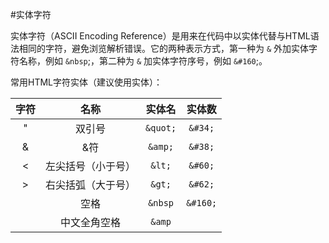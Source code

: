 #实体字符

实体字符（ASCII Encoding Reference）是用来在代码中以实体代替与HTML语法相同的字符，避免浏览解析错误。它的两种表示方式，第一种为 `&` 外加实体字符名称，例如 `&nbsp`;，第二种为 `&` 加实体字符序号，例如 `&#160`;。

常用HTML字符实体（建议使用实体）：

| 字符  | 名称              | 实体名 | 实体数 |
| :---: | :--------------: | :---: | :---: |
| "     | 双引号            | `&quot;`  | `&#34;` |
| &     | &符              | `&amp;` | `&#38;`   |
| <     | 左尖括号（小于号） | `&lt;` | `&#60;`    |
| >     | 右尖括弧（大于号） | `&gt;` | `&#62;`    |
| ` `   | 空格             | `&nbsp` | `&#160;`  |
| ` `   | 中文全角空格      | `&amp`  | &#12288;  |